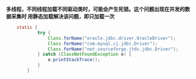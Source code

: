 **多线程，不同线程加载不同驱动类时，可能会产生死锁。这个问题出现在并发的数据采集时
用静态加载解决该问题，即只加载一次**
```java
    static {
            try {
                Class.forName("oracle.jdbc.driver.OracleDriver");
                Class.forName("com.mysql.cj.jdbc.Driver");
                Class.forName("net.sourceforge.jtds.jdbc.Driver");
            } catch (ClassNotFoundException e) {
                e.printStackTrace();
            }
        }
```